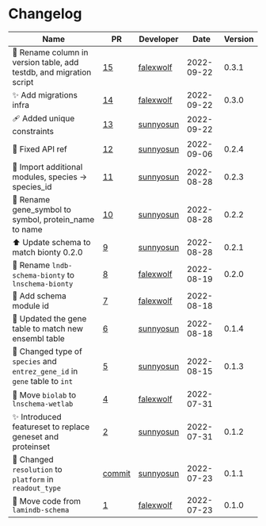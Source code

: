 # Changelog

<!-- prettier-ignore -->
Name | PR | Developer | Date | Version
--- | --- | --- | --- | ---
🚚 Rename column in version table, add testdb, and migration script | [15](https://github.com/laminlabs/lnschema-bionty/pull/15) | [falexwolf](https://github.com/falexwolf) | 2022-09-22 | 0.3.1
✨ Add migrations infra | [14](https://github.com/laminlabs/lnschema-bionty/pull/14) | [falexwolf](https://github.com/falexwolf) | 2022-09-22 | 0.3.0
🩹 Added unique constraints | [13](https://github.com/laminlabs/lnschema-bionty/pull/13) | [sunnyosun](https://github.com/sunnyosun) | 2022-09-22 |
🐛 Fixed API ref | [12](https://github.com/laminlabs/lnschema-bionty/pull/12) | [sunnyosun](https://github.com/sunnyosun) | 2022-09-06 | 0.2.4
🎨 Import additional modules, species -> species_id | [11](https://github.com/laminlabs/lnschema-bionty/pull/11) | [sunnyosun](https://github.com/sunnyosun) | 2022-08-28 | 0.2.3
🚚 Rename gene_symbol to symbol, protein_name to name | [10](https://github.com/laminlabs/lnschema-bionty/pull/10) | [sunnyosun](https://github.com/sunnyosun) | 2022-08-28 | 0.2.2
⬆️ Update schema to match bionty 0.2.0 | [9](https://github.com/laminlabs/lnschema-bionty/pull/9) | [sunnyosun](https://github.com/sunnyosun) | 2022-08-28 | 0.2.1
🚚 Rename `lndb-schema-bionty` to `lnschema-bionty` | [8](https://github.com/laminlabs/lnschema-bionty/pull/8) | [falexwolf](https://github.com/falexwolf) | 2022-08-19 | 0.2.0
🔧 Add schema module id | [7](https://github.com/laminlabs/lnschema-bionty/pull/7) | [falexwolf](https://github.com/falexwolf) | 2022-08-18 |
🍱 Updated the gene table to match new ensembl table | [6](https://github.com/laminlabs/lnschema-bionty/pull/6) | [sunnyosun](https://github.com/sunnyosun) | 2022-08-18 | 0.1.4
🎨 Changed type of `species` and `entrez_gene_id` in `gene` table to `int` | [5](https://github.com/laminlabs/lnschema-bionty/pull/5) | [sunnyosun](https://github.com/sunnyosun) | 2022-08-15 | 0.1.3
🚚 Move `biolab` to `lnschema-wetlab` | [4](https://github.com/laminlabs/lnschema-bionty/pull/4) | [falexwolf](https://github.com/falexwolf) | 2022-07-31 |
✨ Introduced featureset to replace geneset and proteinset | [2](https://github.com/laminlabs/lnschema-biology/pull/2) | [sunnyosun](https://github.com/sunnyosun) | 2022-07-31 | 0.1.2
🎨 Changed `resolution` to `platform` in `readout_type` | [commit](https://github.com/laminlabs/lnschema-biology/commit/14552dd71cea463157f29201126ca9a2e259aded) | [sunnyosun](https://github.com/sunnyosun) | 2022-07-23 | 0.1.1
🚚 Move code from `lamindb-schema` | [1](https://github.com/laminlabs/lnschema-biology/pull/1) | [falexwolf](https://github.com/falexwolf) | 2022-07-23 | 0.1.0

